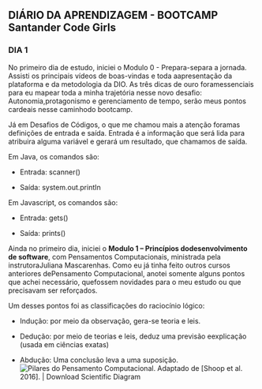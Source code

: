 ##  DIÁRIO DA  APRENDIZAGEM - BOOTCAMP Santander Code Girls

### DIA 1

No primeiro dia de estudo, iniciei o Modulo 0 - Prepara-separa a jornada. Assisti os principais vídeos de boas-vindas e toda aapresentação da plataforma e da metodologia da DIO. As três dicas de ouro foramessenciais para eu mapear toda a minha trajetória nesse novo desafio: Autonomia,protagonismo e gerenciamento de tempo, serão meus pontos cardeais nesse caminhodo bootcamp.

Já em Desafios de Códigos, o que me chamou mais a atenção foramas definições de entrada e saída. Entrada é a informação que será lida para atribuira alguma variável e gerará um resultado, que chamamos de saída.

Em Java, os comandos são:

- Entrada: scanner()

- Saída: system.out.printIn

Em Javascript, os comandos são:

- Entrada: gets()

- Saída: prints()

Ainda no primeiro dia, iniciei o **Modulo 1 – Princípios dodesenvolvimento de software**, com Pensamentos Computacionais, ministrada pela instrutoraJuliana Mascarenhas. Como eu já tinha feito outros cursos anteriores dePensamento Computacional, anotei somente alguns pontos que achei necessário, quefossem novidades para o meu estudo ou que precisavam ser reforçados.

Um desses pontos foi as classificações do raciocínio lógico:

- Indução: por meio da observação, gera-se teoria e leis.

- Dedução: por meio de teorias e leis, deduz uma previsão eexplicação (usada em ciências exatas)

- Abdução: Uma conclusão leva a uma suposição.<img title="" src="https://www.researchgate.net/profile/Carolina-Moreira-18/publication/337223452/figure/fig1/AS:824763496800256@1573650349341/Figura-1-Pilares-do-Pensamento-Computacional-Adaptado-de-Shoop-et-al-2016.ppm" alt="Pilares do Pensamento Computacional. Adaptado de [Shoop et al. 2016]. |  Download Scientific Diagram" data-align="center">
